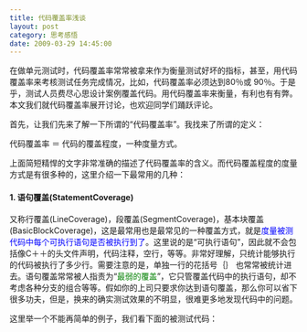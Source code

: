 ```yaml
---
title: 代码覆盖率浅谈
layout: post
category: 思考感悟
date: 2009-03-29 14:45:00
---
```


在做单元测试时，代码覆盖率常常被拿来作为衡量测试好坏的指标，甚至，用代码覆盖率来考核测试任务完成情况，比如，代码覆盖率必须达到80％或 90％。于是乎，测试人员费尽心思设计案例覆盖代码。用代码覆盖率来衡量，有利也有有弊。本文我们就代码覆盖率展开讨论，也欢迎同学们踊跃评论。

首先，让我们先来了解一下所谓的&#8220;代码覆盖率&#8221;。我找来了所谓的定义：

代码覆盖率 ＝ 代码的覆盖程度，一种度量方式。

上面简短精悍的文字非常准确的描述了代码覆盖率的含义。而代码覆盖程度的度量方式是有很多种的，这里介绍一下最常用的几种：

#### 1. 语句覆盖(StatementCoverage)

又称行覆盖(LineCoverage)，段覆盖(SegmentCoverage)，基本块覆盖(BasicBlockCoverage)，这是最常用也是最常见的一种覆盖方式，就是<span style="color: #0000ff;">度量被测代码中每个可执行语句是否被执行到了</span>。这里说的是&#8220;可执行语句&#8221;，因此就不会包括像C＋＋的头文件声明，代码注释，空行，等等。非常好理解，只统计能够执行的代码被执行了多少行。需要注意的是，单独一行的花括号｛｝ 也常常被统计进去。语句覆盖常常被人指责为&#8220;<span style="color: #008000;">最弱的覆盖</span>&#8221;，它只管覆盖代码中的执行语句，却不考虑各种分支的组合等等。假如你的上司只要求你达到语句覆盖，那么你可以省下很多功夫，但是，换来的确实测试效果的不明显，很难更多地发现代码中的问题。

这里举一个不能再简单的例子，我们看下面的被测试代码：

<div class="cnblogs_code"><!--

Code highlighting produced by Actipro CodeHighlighter (freeware)

http://www.CodeHighlighter.com/

--><span style="color: #0000ff;">int</span><span style="color: #000000;">&nbsp;foo(</span><span style="color: #0000ff;">int</span><span style="color: #000000;">&nbsp;a,&nbsp;</span><span style="color: #0000ff;">int</span><span style="color: #000000;">&nbsp;b)

{

&nbsp;&nbsp;&nbsp;</span><span style="color: #0000ff;">return</span><span style="color: #000000;">&nbsp;&nbsp;a&nbsp;</span><span style="color: #000000;">/</span><span style="color: #000000;">&nbsp;b;

}</span></div>

假如我们的测试人员编写如下测试案例：

<div class="cnblogs_code"><!--

Code highlighting produced by Actipro CodeHighlighter (freeware)

http://www.CodeHighlighter.com/

--><span style="color: #000000;">TeseCase:&nbsp;a&nbsp;</span><span style="color: #000000;">=</span><span style="color: #000000;">&nbsp;</span><span style="color: #800080;">10</span><span style="color: #000000;">,&nbsp;b&nbsp;</span><span style="color: #000000;">=</span><span style="color: #000000;">&nbsp;</span><span style="color: #800080;">5</span></div>

测试人员的测试结果会告诉你，他的代码覆盖率达到了100％，并且所有测试案例都通过了。然而遗憾的是，我们的语句覆盖率达到了所谓的100%，但是却没有发现最简单的Bug，比如，当我让b=0时，会抛出一个除零异常。

正因如此，假如上面只要求测试人员语句覆盖率达到多少的话，测试人员只要钻钻空子，专门针对如何覆盖代码行编写测试案例，就很容易达到主管的要求。当然了，这同时说明了几个问题：

&nbsp; &nbsp; 1.主管只使用语句覆盖率来考核测试人员本身就有问题。

&nbsp; &nbsp; 2.测试人员的目的是为了测好代码，钻如此的空子是缺乏职业道德的。 

&nbsp; &nbsp; 3.是否应该采用更好的考核方式来考核测试人员的工作？ 

为了寻求更好的考核标准，我们必须先了解完代码覆盖率到底还有哪些，如果你的主管只知道语句覆盖，行覆盖，那么你应该主动向他介绍还有更多的覆盖方式。比如：

#### 2. 判定覆盖(DecisionCoverage)

又称分支覆盖(BranchCoverage)，所有边界覆盖(All-EdgesCoverage)，基本路径覆盖(BasicPathCoverage)，判定路径覆盖(Decision-Decision-Path)。<span style="color: #0000ff;">它度量程序中每一个判定的分支是否都被测试到</span><span style="color: #0000ff;">了</span>。这句话是需要进一步理解的，应该非常容易和下面说到的条件覆盖混淆。因此我们直接介绍第三种覆盖方式，然后和判定覆盖一起来对比，就明白两者是怎么回事了。

#### 3. 条件覆盖(ConditionCoverage)

<span style="color: #0000ff;">它度量判定中的每个子表达式结果true和false是否被测试到了</span>。为了说明判定覆盖和条件覆盖的区别，我们来举一个例子，假如我们的被测代码如下：

<div class="cnblogs_code"><!--

Code highlighting produced by Actipro CodeHighlighter (freeware)

http://www.CodeHighlighter.com/

--><span style="color: #0000ff;">int</span><span style="color: #000000;">&nbsp;foo(</span><span style="color: #0000ff;">int</span><span style="color: #000000;">&nbsp;a,&nbsp;</span><span style="color: #0000ff;">int</span><span style="color: #000000;">&nbsp;b)

{

&nbsp;&nbsp;&nbsp;&nbsp;</span><span style="color: #0000ff;">if</span><span style="color: #000000;">&nbsp;(a&nbsp;</span><span style="color: #000000;">&lt;</span><span style="color: #000000;">&nbsp;</span><span style="color: #800080;">10</span><span style="color: #000000;">&nbsp;</span><span style="color: #000000;">||</span><span style="color: #000000;">&nbsp;b&nbsp;</span><span style="color: #000000;">&lt;</span><span style="color: #000000;">&nbsp;</span><span style="color: #800080;">10</span><span style="color: #000000;">) <span style="color: #008000;">// 判定</span>

&nbsp;&nbsp;&nbsp;&nbsp;{

&nbsp;&nbsp;&nbsp;&nbsp;&nbsp;&nbsp;&nbsp;&nbsp;</span><span style="color: #0000ff;">return</span><span style="color: #000000;">&nbsp;</span><span style="color: #800080;">0</span><span style="color: #000000;">; <span style="color: #008000;">// 分支一</span>

&nbsp;&nbsp;&nbsp;&nbsp;}

&nbsp;&nbsp;&nbsp;&nbsp;</span><span style="color: #0000ff;">else</span><span style="color: #000000;">

&nbsp;&nbsp;&nbsp;&nbsp;{

&nbsp;&nbsp;&nbsp;&nbsp;&nbsp;&nbsp;&nbsp;&nbsp;</span><span style="color: #0000ff;">return</span><span style="color: #000000;">&nbsp;</span><span style="color: #800080;">1</span><span style="color: #000000;">; <span style="color: #008000;">// 分支二</span>

&nbsp;&nbsp;&nbsp;&nbsp;}

}</span></div>

设计判定覆盖案例时，我们只需要考虑判定结果为true和false两种情况，因此，我们设计如下的案例就能达到判定覆盖率100％：

<div class="cnblogs_code"><!--

Code highlighting produced by Actipro CodeHighlighter (freeware)

http://www.CodeHighlighter.com/

--><span style="color: #000000;">TestCaes1:&nbsp;a&nbsp;</span><span style="color: #000000;">=</span><span style="color: #000000;">&nbsp;</span><span style="color: #800080;">5</span><span style="color: #000000;">,&nbsp;b&nbsp;＝&nbsp;任意数字&nbsp; <span style="color: #008000;">覆盖了分支一</span>

TestCaes2:&nbsp;a&nbsp;</span><span style="color: #000000;">=</span><span style="color: #000000;">&nbsp;</span><span style="color: #800080;">15</span><span style="color: #000000;">,&nbsp;b&nbsp;</span><span style="color: #000000;">=</span><span style="color: #000000;">&nbsp;</span><span style="color: #800080;">15&nbsp;&nbsp;&nbsp;&nbsp;&nbsp;&nbsp;&nbsp;&nbsp;&nbsp; <span style="color: #008000;">覆盖了分支二</span>

</span></div>

&nbsp;

设计条件覆盖案例时，我们需要考虑判定中的每个条件表达式结果，为了覆盖率达到100％，我们设计了如下的案例：

<div class="cnblogs_code"><!--

Code highlighting produced by Actipro CodeHighlighter (freeware)

http://www.CodeHighlighter.com/

--><span style="color: #000000;">TestCase1:&nbsp;a&nbsp;</span><span style="color: #000000;">=</span><span style="color: #000000;">&nbsp;</span><span style="color: #800080;">5</span><span style="color: #000000;">,&nbsp;b&nbsp;</span><span style="color: #000000;">=</span><span style="color: #000000;">&nbsp;</span><span style="color: #800080;">5</span><span style="color: #000000;">&nbsp;&nbsp;&nbsp;&nbsp;&nbsp;&nbsp; </span><span style="color: #008000;">true,&nbsp; true</span><span style="color: #000000;">

</span><span style="color: #000000;">TestCase4:&nbsp;a&nbsp;</span><span style="color: #000000;">=</span><span style="color: #000000;">&nbsp;</span><span style="color: #800080;">15</span><span style="color: #000000;">,&nbsp;b&nbsp;</span><span style="color: #000000;">=</span><span style="color: #000000;">&nbsp;</span><span style="color: #800080;">15</span><span style="color: #000000;">&nbsp;&nbsp; </span><span style="color: #008000;">false,&nbsp;false</span></div>

通过上面的例子，我们应该很清楚了判定覆盖和条件覆盖的区别。需要特别注意的是：<span style="color: #0000ff;">条件覆盖不是将判定中的每个条件表达式的结果进行排列组合，而是只要每个条件表达式的结果true和false测试到了就OK了</span>。因此，我们可以这样推论：<span style="color: #ff0000;">完全的条件覆盖并不能保证完全的判定覆盖</span>。比如上面的例子，假如我设计的案例为：

<div class="cnblogs_code"><!--

Code highlighting produced by Actipro CodeHighlighter (freeware)

http://www.CodeHighlighter.com/

--><span style="color: #000000;">TestCase1:&nbsp;a&nbsp;</span><span style="color: #000000;">=</span><span style="color: #000000;">&nbsp;</span><span style="color: #800080;">5</span><span style="color: #000000;">,&nbsp;b&nbsp;</span><span style="color: #000000;">=</span><span style="color: #000000;">&nbsp;</span><span style="color: #800080;">15</span><span style="color: #000000;">&nbsp;&nbsp;</span><span style="color: #008000;">true,&nbsp;&nbsp;false&nbsp;&nbsp;&nbsp;分支一</span><span style="color: #000000;">

TestCase1:&nbsp;a&nbsp;</span><span style="color: #000000;">=</span><span style="color: #000000;">&nbsp;</span><span style="color: #800080;">15</span><span style="color: #000000;">,&nbsp;b&nbsp;</span><span style="color: #000000;">=</span><span style="color: #000000;">&nbsp;</span><span style="color: #800080;">5</span><span style="color: #000000;">&nbsp;&nbsp;</span><span style="color: #008000;">false,&nbsp;true&nbsp;&nbsp;&nbsp;&nbsp;分支一</span></div>

&nbsp;

我们看到，虽然我们完整的做到了条件覆盖，但是我们却没有做到完整的判定覆盖，我们只覆盖了分支一。上面的例子也可以看出，这两种覆盖方式看起来似乎都不咋滴。我们接下来看看第四种覆盖方式。

#### 4. 路径覆盖(PathCoverage)

又称断言覆盖(PredicateCoverage)。<span style="color: #0000ff;">它度量了是否函数的每一个分支都被执行了</span>。 这句话也非常好理解，就是所有可能的分支都执行一遍，有多个分支嵌套时，需要对多个分支进行排列组合，可想而知，测试路径随着分支的数量指数级别增加。比如下面的测试代码中有两个判定分支：

<div class="cnblogs_code"><!--

Code highlighting produced by Actipro CodeHighlighter (freeware)

http://www.CodeHighlighter.com/

--><span style="color: #0000ff;">int</span><span style="color: #000000;">&nbsp;foo(</span><span style="color: #0000ff;">int</span><span style="color: #000000;">&nbsp;a,&nbsp;</span><span style="color: #0000ff;">int</span><span style="color: #000000;">&nbsp;b)

{

&nbsp;&nbsp;&nbsp;&nbsp;</span><span style="color: #0000ff;">int</span><span style="color: #000000;">&nbsp;nReturn&nbsp;</span><span style="color: #000000;">=</span><span style="color: #000000;">&nbsp;</span><span style="color: #800080;">0</span><span style="color: #000000;">;

&nbsp;&nbsp;&nbsp;&nbsp;</span><span style="color: #0000ff;">if</span><span style="color: #000000;">&nbsp;(a&nbsp;</span><span style="color: #000000;">&lt;</span><span style="color: #000000;">&nbsp;</span><span style="color: #800080;">10</span><span style="color: #000000;">)

&nbsp;&nbsp;&nbsp;&nbsp;{</span><span style="color: #008000;">//</span><span style="color: #008000;">&nbsp;分支一</span><span style="color: #008000;">

</span><span style="color: #000000;">&nbsp;&nbsp;&nbsp;&nbsp;&nbsp;&nbsp;&nbsp;&nbsp;nReturn</span><span style="color: #000000;"> += 1</span><span style="color: #000000;">;

&nbsp;&nbsp;&nbsp;&nbsp;}

&nbsp;&nbsp;&nbsp;&nbsp;</span><span style="color: #0000ff;">if</span><span style="color: #000000;">&nbsp;(b&nbsp;</span><span style="color: #000000;">&lt;</span><span style="color: #000000;">&nbsp;</span><span style="color: #800080;">10</span><span style="color: #000000;">)

&nbsp;&nbsp;&nbsp;&nbsp;{</span><span style="color: #008000;">//</span><span style="color: #008000;">&nbsp;分支二</span><span style="color: #008000;">

</span><span style="color: #000000;">&nbsp;&nbsp;&nbsp;&nbsp;&nbsp;&nbsp;&nbsp;&nbsp;nReturn</span><span style="color: #000000;"> += 10</span><span style="color: #000000;">;

&nbsp;&nbsp;&nbsp;&nbsp;}

&nbsp;&nbsp;&nbsp;&nbsp;</span><span style="color: #0000ff;">return</span><span style="color: #000000;">&nbsp;nReturn;

}</span></div>

对上面的代码，我们分别针对我们前三种覆盖方式来设计测试案例：

a. 语句覆盖

<div class="cnblogs_code"><!--

Code highlighting produced by Actipro CodeHighlighter (freeware)

http://www.CodeHighlighter.com/

-->

<span style="color: #000000;">TestCase&nbsp;a&nbsp;</span><span style="color: #000000;">=</span><span style="color: #000000;">&nbsp;</span><span style="color: #800080;">5</span><span style="color: #000000;">,&nbsp;b&nbsp;</span><span style="color: #000000;">=</span><span style="color: #000000;">&nbsp;</span><span style="color: #800080;">5</span>&nbsp;&nbsp; nReturn = 11

<span style="color: #000000;">&nbsp;<span style="color: #008000;">语句覆盖率100％</span></span>

</div>

b. 判定覆盖

<div class="cnblogs_code"><!--

Code highlighting produced by Actipro CodeHighlighter (freeware)

http://www.CodeHighlighter.com/

-->

<span style="color: #000000;">TestCase1 a&nbsp;</span><span style="color: #000000;">=</span><span style="color: #000000;">&nbsp;</span><span style="color: #800080;">5</span><span style="color: #000000;">,&nbsp;&nbsp; b&nbsp;</span><span style="color: #000000;">=</span><span style="color: #000000;">&nbsp;</span><span style="color: #800080;">5</span><span style="color: #000000;">&nbsp;</span>&nbsp;&nbsp;&nbsp; nReturn = 11

<span style="color: #000000;">TestCase2 a&nbsp;</span><span style="color: #000000;">=</span> <span style="color: #800080;">15</span><span style="color: #000000;">,&nbsp;b&nbsp;</span><span style="color: #000000;">=</span> <span style="color: #800080;">15</span>&nbsp;&nbsp; nReturn = 0

<span style="color: #000000;"> <span style="color: #008000;">判定覆盖率100％</span></span> 

</div>

c. 条件覆盖

<div class="cnblogs_code"><!--

Code highlighting produced by Actipro CodeHighlighter (freeware)

http://www.CodeHighlighter.com/

-->

<span style="color: #000000;">TestCase1 a&nbsp;</span><span style="color: #000000;">=</span><span style="color: #000000;">&nbsp;</span><span style="color: #800080;">5</span><span style="color: #000000;">,&nbsp;&nbsp; b&nbsp;</span><span style="color: #000000;">=</span><span style="color: #000000;"> </span><span style="color: #800080;">15</span><span style="color: #000000;">&nbsp;</span>&nbsp; nReturn = 1

<span style="color: #000000;">TestCase2 a&nbsp;</span><span style="color: #000000;">=</span> <span style="color: #800080;">15</span><span style="color: #000000;">,&nbsp;b&nbsp;</span><span style="color: #000000;">=</span> <span style="color: #800080;">5</span> &nbsp; &nbsp; nReturn = 10

<span style="color: #000000;"> <span style="color: #008000;">条件覆盖率100％</span></span> 

</div>

&nbsp;

我们看到，上面三种覆盖率结果看起来都很酷！都达到了100％！主管可能会非常的开心，但是，让我们再去仔细的看看，上面被测代码中，nReturn的结果一共有四种可能的返回值：0，1，10，11，而我们上面的针对每种覆盖率设计的测试案例只覆盖了部分返回值，因此，可以说使用上面任一覆盖方式，虽然覆盖率达到了100%，但是并没有测试完全。接下来我们来看看针对路径覆盖设计出来的测试案例：

<div class="cnblogs_code"><!--

Code highlighting produced by Actipro CodeHighlighter (freeware)

http://www.CodeHighlighter.com/

-->

<span style="color: #000000;">TestCase1 a&nbsp;</span><span style="color: #000000;">=</span><span style="color: #000000;">&nbsp;</span><span style="color: #800080;">5</span><span style="color: #000000;">,&nbsp; &nbsp; b&nbsp;</span><span style="color: #000000;">=</span><span style="color: #000000;"> </span><span style="color: #800080;">5</span><span style="color: #000000;">&nbsp;</span>&nbsp;&nbsp;&nbsp; nReturn = 0

<span style="color: #000000;">TestCase2 a&nbsp;</span><span style="color: #000000;">=</span> <span style="color: #800080;">15</span><span style="color: #000000;">,&nbsp; b&nbsp;</span><span style="color: #000000;">=</span> <span style="color: #800080;">5</span>&nbsp;&nbsp;&nbsp;&nbsp; nReturn = 1

<span style="color: #000000;">TestCase3 a&nbsp;</span><span style="color: #000000;">=</span>&nbsp;<span style="color: #800080;">5</span><span style="color: #000000;">,&nbsp;&nbsp;&nbsp; b&nbsp;</span><span style="color: #000000;">=</span> <span style="color: #800080;">15</span> &nbsp; nReturn = 10

<span style="color: #000000;">TestCase4 a&nbsp;</span><span style="color: #000000;">=</span> <span style="color: #800080;">15</span><span style="color: #000000;">,&nbsp; b&nbsp;</span><span style="color: #000000;">=</span> <span style="color: #800080;">15</span> &nbsp; nReturn = 11

<span style="color: #000000;"> <span style="color: #008000;">路径覆盖率100％</span></span> 

</div>

太棒了！路径覆盖将所有可能的返回值都测试到了。这也正是它被很多人认为是&#8220;<span style="color: #008000;">最强的覆盖</span>&#8221;的原因了。

还有一些其他的覆盖方式，如：循环覆盖(LoopCoverage)，它度量是否对循环体执行了零次，一次和多余一次循环。剩下一些其他覆盖方式就不介绍了。

#### 总结

通过上面的学习，我们再回头想想，覆盖率数据到底有多大意义。我总结了如下几个观点，欢迎大家讨论：

a. 覆盖率数据只能代表你测试过哪些代码，不能代表你是否测试好这些代码。（比如上面第一个除零Bug）

b. 不要过于相信覆盖率数据。

c. 不要只拿语句覆盖率(行覆盖率)来考核你的测试人员。

d. 路径覆盖率 &gt; 判定覆盖 &gt; 语句覆盖

e. 测试人员不能盲目追求代码覆盖率，而应该想办法设计更多更好的案例，哪怕多设计出来的案例对覆盖率一点影响也没有。
